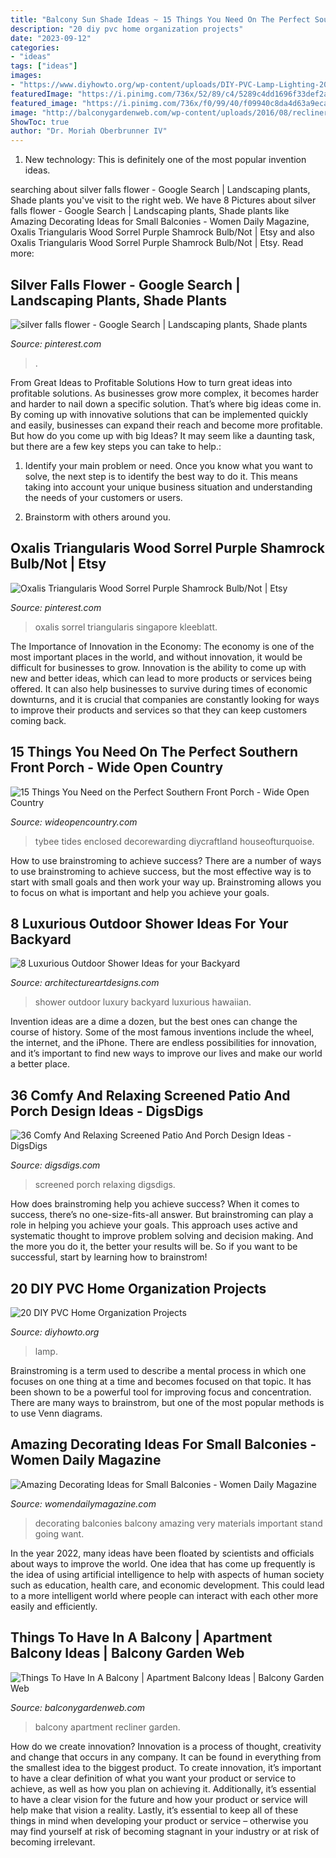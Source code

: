 ```yaml
---
title: "Balcony Sun Shade Ideas ~ 15 Things You Need On The Perfect Southern Front Porch"
description: "20 diy pvc home organization projects"
date: "2023-09-12"
categories:
- "ideas"
tags: ["ideas"]
images:
- "https://www.diyhowto.org/wp-content/uploads/DIY-PVC-Lamp-Lighting-20-PVC-Home-Organization-and-Storage-Projects.jpg"
featuredImage: "https://i.pinimg.com/736x/52/89/c4/5289c4dd1696f33def2a675109f2496d.jpg"
featured_image: "https://i.pinimg.com/736x/f0/99/40/f09940c8da4d63a9ecabdacf15987e6b.jpg"
image: "http://balconygardenweb.com/wp-content/uploads/2016/08/recliner.jpg"
ShowToc: true
author: "Dr. Moriah Oberbrunner IV"
---
```



1) New technology: This is definitely one of the most popular invention ideas.

	

		
searching about silver falls flower - Google Search | Landscaping plants, Shade plants you've visit to the right web. We have 8 Pictures about silver falls flower - Google Search | Landscaping plants, Shade plants like Amazing Decorating Ideas for Small Balconies - Women Daily Magazine, Oxalis Triangularis Wood Sorrel Purple Shamrock Bulb/Not | Etsy and also Oxalis Triangularis Wood Sorrel Purple Shamrock Bulb/Not | Etsy. Read more:
		
    
## Silver Falls Flower - Google Search | Landscaping Plants, Shade Plants

<img loading=lazy src="https://i.pinimg.com/736x/f0/99/40/f09940c8da4d63a9ecabdacf15987e6b.jpg" onerror="this.onerror=null;this.src='https://tse2.mm.bing.net/th?id=OIP.2-PyZMZx0N_IIdGhv3PcsQHaNp&amp;pid=15.1';" alt="silver falls flower - Google Search | Landscaping plants, Shade plants">

_Source: pinterest.com_

>. 

	

From Great Ideas to Profitable Solutions
How to turn great ideas into profitable solutions. As businesses grow more complex, it becomes harder and harder to nail down a specific solution. That’s where big ideas come in. By coming up with innovative solutions that can be implemented quickly and easily, businesses can expand their reach and become more profitable.
But how do you come up with big Ideas? It may seem like a daunting task, but there are a few key steps you can take to help.:

1) Identify your main problem or need. Once you know what you want to solve, the next step is to identify the best way to do it. This means taking into account your unique business situation and understanding the needs of your customers or users.

2) Brainstorm with others around you.

    
## Oxalis Triangularis Wood Sorrel Purple Shamrock Bulb/Not | Etsy

<img loading=lazy src="https://i.pinimg.com/736x/52/89/c4/5289c4dd1696f33def2a675109f2496d.jpg" onerror="this.onerror=null;this.src='https://tse2.mm.bing.net/th?id=OIP.AzbB5L1_LIcs96pmWfOo7QHaJ6&amp;pid=15.1';" alt="Oxalis Triangularis Wood Sorrel Purple Shamrock Bulb/Not | Etsy">

_Source: pinterest.com_

>oxalis sorrel triangularis singapore kleeblatt. 

	

The Importance of Innovation in the Economy:
The economy is one of the most important places in the world, and without innovation, it would be difficult for businesses to grow. Innovation is the ability to come up with new and better ideas, which can lead to more products or services being offered. It can also help businesses to survive during times of economic downturns, and it is crucial that companies are constantly looking for ways to improve their products and services so that they can keep customers coming back.

    
## 15 Things You Need On The Perfect Southern Front Porch - Wide Open Country

<img loading=lazy src="https://cdn0.wideopencountry.com/wp-content/uploads/2015/04/front-porch.jpg" onerror="this.onerror=null;this.src='https://tse2.mm.bing.net/th?id=OIP.xVqpi-lgjdRAiIFKmhXYrAHaLH&amp;pid=15.1';" alt="15 Things You Need on the Perfect Southern Front Porch - Wide Open Country">

_Source: wideopencountry.com_

>tybee tides enclosed decorewarding diycraftland houseofturquoise. 

	

How to use brainstroming to achieve success?
There are a number of ways to use brainstroming to achieve success, but the most effective way is to start with small goals and then work your way up. Brainstroming allows you to focus on what is important and help you achieve your goals.

    
## 8 Luxurious Outdoor Shower Ideas For Your Backyard

<img loading=lazy src="https://www.architectureartdesigns.com/wp-content/uploads/2019/04/hawaiian-luxury-630x944.jpg" onerror="this.onerror=null;this.src='https://tse3.mm.bing.net/th?id=OIP.Em_QoTjyCy-fVPOLzfOfLAHaLG&amp;pid=15.1';" alt="8 Luxurious Outdoor Shower Ideas for your Backyard">

_Source: architectureartdesigns.com_

>shower outdoor luxury backyard luxurious hawaiian. 

	

Invention ideas are a dime a dozen, but the best ones can change the course of history. Some of the most famous inventions include the wheel, the internet, and the iPhone. There are endless possibilities for innovation, and it’s important to find new ways to improve our lives and make our world a better place.

    
## 36 Comfy And Relaxing Screened Patio And Porch Design Ideas - DigsDigs

<img loading=lazy src="https://www.digsdigs.com/photos/comfy-and-relaxing-screened-patio-design-ideas-13.jpg" onerror="this.onerror=null;this.src='https://tse1.mm.bing.net/th?id=OIP.Td3II65TSCj_IlScb6AjQwHaLQ&amp;pid=15.1';" alt="36 Comfy And Relaxing Screened Patio And Porch Design Ideas - DigsDigs">

_Source: digsdigs.com_

>screened porch relaxing digsdigs. 

	

How does brainstroming help you achieve success?
When it comes to success, there’s no one-size-fits-all answer. But brainstroming can play a role in helping you achieve your goals. This approach uses active and systematic thought to improve problem solving and decision making. And the more you do it, the better your results will be. So if you want to be successful, start by learning how to brainstrom!

    
## 20 DIY PVC Home Organization Projects

<img loading=lazy src="https://www.diyhowto.org/wp-content/uploads/DIY-PVC-Lamp-Lighting-20-PVC-Home-Organization-and-Storage-Projects.jpg" onerror="this.onerror=null;this.src='https://tse3.mm.bing.net/th?id=OIP.a-2Rse-eDW5cD1D_1I6mAAHaNQ&amp;pid=15.1';" alt="20 DIY PVC Home Organization Projects">

_Source: diyhowto.org_

>lamp. 

	

Brainstroming is a term used to describe a mental process in which one focuses on one thing at a time and becomes focused on that topic. It has been shown to be a powerful tool for improving focus and concentration. There are many ways to brainstrom, but one of the most popular methods is to use Venn diagrams.

    
## Amazing Decorating Ideas For Small Balconies - Women Daily Magazine

<img loading=lazy src="https://www.womendailymagazine.com/wp-content/uploads/2015/05/Amazing-Decorating-Ideas-for-Small-Balconies-7.jpg" onerror="this.onerror=null;this.src='https://tse3.mm.bing.net/th?id=OIP.mOrV6dc5xCtwLVQH9lhRPAHaJ4&amp;pid=15.1';" alt="Amazing Decorating Ideas for Small Balconies - Women Daily Magazine">

_Source: womendailymagazine.com_

>decorating balconies balcony amazing very materials important stand going want. 

	

In the year 2022, many ideas have been floated by scientists and officials about ways to improve the world. One idea that has come up frequently is the idea of using artificial intelligence to help with aspects of human society such as education, health care, and economic development. This could lead to a more intelligent world where people can interact with each other more easily and efficiently.

    
## Things To Have In A Balcony | Apartment Balcony Ideas | Balcony Garden Web

<img loading=lazy src="http://balconygardenweb.com/wp-content/uploads/2016/08/recliner.jpg" onerror="this.onerror=null;this.src='https://tse1.mm.bing.net/th?id=OIP.2uGfdDAsurPxuz2pah_p4AHaLI&amp;pid=15.1';" alt="Things To Have In A Balcony | Apartment Balcony Ideas | Balcony Garden Web">

_Source: balconygardenweb.com_

>balcony apartment recliner garden. 

	

How do we create innovation?
Innovation is a process of thought, creativity and change that occurs in any company. It can be found in everything from the smallest idea to the biggest product. To create innovation, it’s important to have a clear definition of what you want your product or service to achieve, as well as how you plan on achieving it. Additionally, it’s essential to have a clear vision for the future and how your product or service will help make that vision a reality. Lastly, it’s essential to keep all of these things in mind when developing your product or service – otherwise you may find yourself at risk of becoming stagnant in your industry or at risk of becoming irrelevant.

